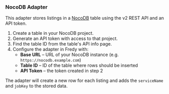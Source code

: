 ### NocoDB Adapter

This adapter stores listings in a [NocoDB](https://nocodb.com/) table using the v2 REST API and an API token.

1. Create a table in your NocoDB project.
2. Generate an API token with access to that project.
3. Find the table ID from the table's API info page.
4. Configure the adapter in Fredy with:
   - **Base URL** – URL of your NocoDB instance (e.g. `https://nocodb.example.com`)
   - **Table ID** – ID of the table where rows should be inserted
   - **API Token** – the token created in step 2

The adapter will create a new row for each listing and adds the `serviceName` and `jobKey` to the stored data.
